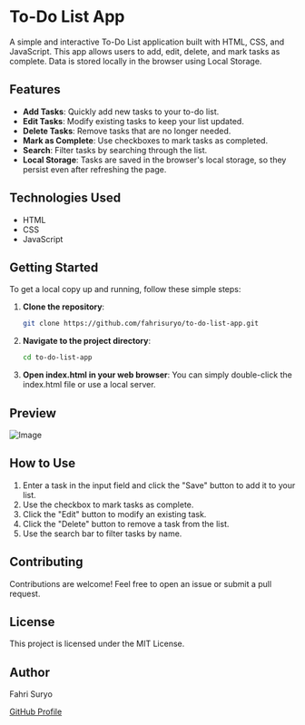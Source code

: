 # To-Do List App

A simple and interactive To-Do List application built with HTML, CSS, and JavaScript. This app allows users to add, edit, delete, and mark tasks as complete. Data is stored locally in the browser using Local Storage.

## Features

- **Add Tasks**: Quickly add new tasks to your to-do list.
- **Edit Tasks**: Modify existing tasks to keep your list updated.
- **Delete Tasks**: Remove tasks that are no longer needed.
- **Mark as Complete**: Use checkboxes to mark tasks as completed.
- **Search**: Filter tasks by searching through the list.
- **Local Storage**: Tasks are saved in the browser's local storage, so they persist even after refreshing the page.

## Technologies Used

- HTML
- CSS
- JavaScript

## Getting Started

To get a local copy up and running, follow these simple steps:

1. **Clone the repository**:
   ```bash
   git clone https://github.com/fahrisuryo/to-do-list-app.git
2. **Navigate to the project directory**:
   ```bash
   cd to-do-list-app
3. **Open index.html in your web browser**:
   You can simply double-click the index.html file or use a local server.

## Preview

![Image](https://github.com/user-attachments/assets/f4b40725-8c1c-4ab2-a748-0f1b06a61abb)

## How to Use

1. Enter a task in the input field and click the "Save" button to add it to your list.
2. Use the checkbox to mark tasks as complete.
3. Click the "Edit" button to modify an existing task.
4. Click the "Delete" button to remove a task from the list.
5. Use the search bar to filter tasks by name.

## Contributing

Contributions are welcome! Feel free to open an issue or submit a pull request.

## License

This project is licensed under the MIT License.

## Author

Fahri Suryo

[GitHub Profile](https://github.com/fahrisuryo)
